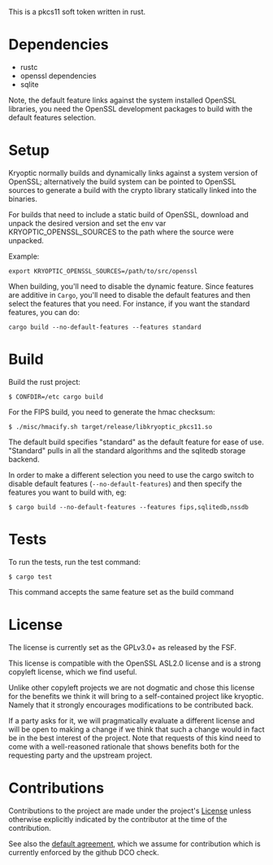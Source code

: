 This is a pkcs11 soft token written in rust.

# Dependencies

 * rustc
 * openssl dependencies
 * sqlite

Note, the default feature links against the system installed OpenSSL
libraries, you need the OpenSSL development packages to build with
the default features selection.

# Setup

Kryoptic normally builds and dynamically links against a system version
of OpenSSL; alternatively the build system can be pointed to OpenSSL
sources to generate a build with the crypto library statically linked
into the binaries.

For builds that need to include a static build of OpenSSL, download and
unpack the desired version and set the env var KRYOPTIC_OPENSSL_SOURCES
to the path where the source were unpacked.

Example:

    export KRYOPTIC_OPENSSL_SOURCES=/path/to/src/openssl

When building, you'll need to disable the dynamic feature.  Since
features are additive in `Cargo`, you'll need to disable the default
features and then select the features that you need.  For instance, if
you want the standard features, you can do:

    cargo build --no-default-features --features standard

# Build

Build the rust project:

    $ CONFDIR=/etc cargo build

For the FIPS build, you need to generate the hmac checksum:

    $ ./misc/hmacify.sh target/release/libkryoptic_pkcs11.so

The default build specifies "standard" as the default feature for
ease of use. "Standard" pulls in all the standard algorithms and the
sqlitedb storage backend.

In order to make a different selection you need to use the cargo
switch to disable default features (`--no-default-features`) and then
specify the features you want to build with, eg:

    $ cargo build --no-default-features --features fips,sqlitedb,nssdb

# Tests

To run the tests, run the test command:

    $ cargo test

This command accepts the same feature set as the build command

# License

The license is currently set as the GPLv3.0+ as released by the FSF.

This license is compatible with the OpenSSL ASL2.0 license and is a strong
copyleft license, which we find useful.

Unlike other copyleft projects we are not dogmatic and chose this license
for the benefits we think it will bring to a self-contained project like
kryoptic. Namely that it strongly encourages modifications to be
contributed back.

If a party asks for it, we will pragmatically evaluate a different license
and will be open to making a change if we think that such a change would in fact
be in the best interest of the project. Note that requests of this kind
need to come with a well-reasoned rationale that shows benefits both for
the requesting party and the upstream project.


# Contributions

Contributions to the project are made under the project's [License](LICENSE.txt)
unless otherwise explicitly indicated by the contributor at the time of the
contribution.

See also the [default agreement](https://developercertificate.org/), which we assume
for contribution which is currently enforced by the github DCO check.


